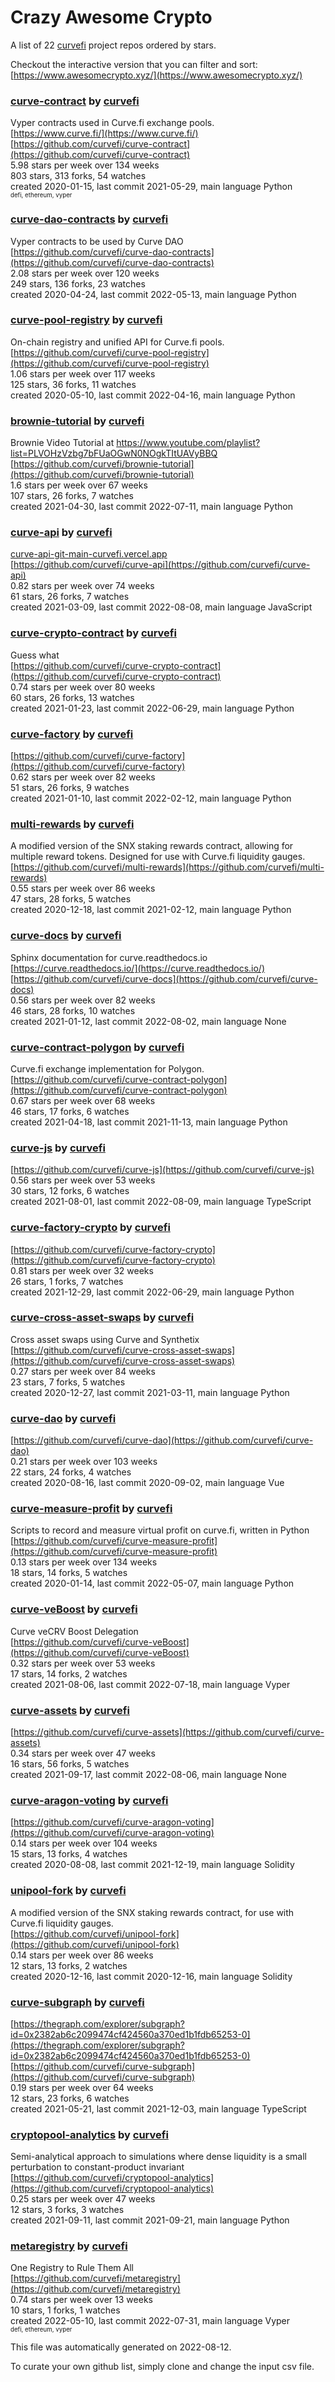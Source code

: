 # Crazy Awesome Crypto
A list of 22 [curvefi](https://github.com/curvefi) project repos ordered by stars.  

Checkout the interactive version that you can filter and sort: 
[https://www.awesomecrypto.xyz/](https://www.awesomecrypto.xyz/)  


### [curve-contract](https://github.com/curvefi/curve-contract) by [curvefi](https://github.com/curvefi)  
Vyper contracts used in Curve.fi exchange pools.  
[https://www.curve.fi/](https://www.curve.fi/)  
[https://github.com/curvefi/curve-contract](https://github.com/curvefi/curve-contract)  
5.98 stars per week over 134 weeks  
803 stars, 313 forks, 54 watches  
created 2020-01-15, last commit 2021-05-29, main language Python  
<sub><sup>defi, ethereum, vyper</sup></sub>


### [curve-dao-contracts](https://github.com/curvefi/curve-dao-contracts) by [curvefi](https://github.com/curvefi)  
Vyper contracts to be used by Curve DAO  
[https://github.com/curvefi/curve-dao-contracts](https://github.com/curvefi/curve-dao-contracts)  
2.08 stars per week over 120 weeks  
249 stars, 136 forks, 23 watches  
created 2020-04-24, last commit 2022-05-13, main language Python  


### [curve-pool-registry](https://github.com/curvefi/curve-pool-registry) by [curvefi](https://github.com/curvefi)  
On-chain registry and unified API for Curve.fi pools.  
[https://github.com/curvefi/curve-pool-registry](https://github.com/curvefi/curve-pool-registry)  
1.06 stars per week over 117 weeks  
125 stars, 36 forks, 11 watches  
created 2020-05-10, last commit 2022-04-16, main language Python  


### [brownie-tutorial](https://github.com/curvefi/brownie-tutorial) by [curvefi](https://github.com/curvefi)  
Brownie Video Tutorial at https://www.youtube.com/playlist?list=PLVOHzVzbg7bFUaOGwN0NOgkTItUAVyBBQ  
[https://github.com/curvefi/brownie-tutorial](https://github.com/curvefi/brownie-tutorial)  
1.6 stars per week over 67 weeks  
107 stars, 26 forks, 7 watches  
created 2021-04-30, last commit 2022-07-11, main language Python  


### [curve-api](https://github.com/curvefi/curve-api) by [curvefi](https://github.com/curvefi)  
  
[curve-api-git-main-curvefi.vercel.app](curve-api-git-main-curvefi.vercel.app)  
[https://github.com/curvefi/curve-api](https://github.com/curvefi/curve-api)  
0.82 stars per week over 74 weeks  
61 stars, 26 forks, 7 watches  
created 2021-03-09, last commit 2022-08-08, main language JavaScript  


### [curve-crypto-contract](https://github.com/curvefi/curve-crypto-contract) by [curvefi](https://github.com/curvefi)  
Guess what  
[https://github.com/curvefi/curve-crypto-contract](https://github.com/curvefi/curve-crypto-contract)  
0.74 stars per week over 80 weeks  
60 stars, 26 forks, 13 watches  
created 2021-01-23, last commit 2022-06-29, main language Python  


### [curve-factory](https://github.com/curvefi/curve-factory) by [curvefi](https://github.com/curvefi)  
  
[https://github.com/curvefi/curve-factory](https://github.com/curvefi/curve-factory)  
0.62 stars per week over 82 weeks  
51 stars, 26 forks, 9 watches  
created 2021-01-10, last commit 2022-02-12, main language Python  


### [multi-rewards](https://github.com/curvefi/multi-rewards) by [curvefi](https://github.com/curvefi)  
A modified version of the SNX staking rewards contract, allowing for multiple reward tokens. Designed for use with Curve.fi liquidity gauges.  
[https://github.com/curvefi/multi-rewards](https://github.com/curvefi/multi-rewards)  
0.55 stars per week over 86 weeks  
47 stars, 28 forks, 5 watches  
created 2020-12-18, last commit 2021-02-12, main language Python  


### [curve-docs](https://github.com/curvefi/curve-docs) by [curvefi](https://github.com/curvefi)  
Sphinx documentation for curve.readthedocs.io  
[https://curve.readthedocs.io/](https://curve.readthedocs.io/)  
[https://github.com/curvefi/curve-docs](https://github.com/curvefi/curve-docs)  
0.56 stars per week over 82 weeks  
46 stars, 28 forks, 10 watches  
created 2021-01-12, last commit 2022-08-02, main language None  


### [curve-contract-polygon](https://github.com/curvefi/curve-contract-polygon) by [curvefi](https://github.com/curvefi)  
Curve.fi exchange implementation for Polygon.  
[https://github.com/curvefi/curve-contract-polygon](https://github.com/curvefi/curve-contract-polygon)  
0.67 stars per week over 68 weeks  
46 stars, 17 forks, 6 watches  
created 2021-04-18, last commit 2021-11-13, main language Python  


### [curve-js](https://github.com/curvefi/curve-js) by [curvefi](https://github.com/curvefi)  
  
[https://github.com/curvefi/curve-js](https://github.com/curvefi/curve-js)  
0.56 stars per week over 53 weeks  
30 stars, 12 forks, 6 watches  
created 2021-08-01, last commit 2022-08-09, main language TypeScript  


### [curve-factory-crypto](https://github.com/curvefi/curve-factory-crypto) by [curvefi](https://github.com/curvefi)  
  
[https://github.com/curvefi/curve-factory-crypto](https://github.com/curvefi/curve-factory-crypto)  
0.81 stars per week over 32 weeks  
26 stars, 1 forks, 7 watches  
created 2021-12-29, last commit 2022-06-29, main language Python  


### [curve-cross-asset-swaps](https://github.com/curvefi/curve-cross-asset-swaps) by [curvefi](https://github.com/curvefi)  
Cross asset swaps using Curve and Synthetix  
[https://github.com/curvefi/curve-cross-asset-swaps](https://github.com/curvefi/curve-cross-asset-swaps)  
0.27 stars per week over 84 weeks  
23 stars, 7 forks, 5 watches  
created 2020-12-27, last commit 2021-03-11, main language Python  


### [curve-dao](https://github.com/curvefi/curve-dao) by [curvefi](https://github.com/curvefi)  
  
[https://github.com/curvefi/curve-dao](https://github.com/curvefi/curve-dao)  
0.21 stars per week over 103 weeks  
22 stars, 24 forks, 4 watches  
created 2020-08-16, last commit 2020-09-02, main language Vue  


### [curve-measure-profit](https://github.com/curvefi/curve-measure-profit) by [curvefi](https://github.com/curvefi)  
Scripts to record and measure virtual profit on curve.fi, written in Python  
[https://github.com/curvefi/curve-measure-profit](https://github.com/curvefi/curve-measure-profit)  
0.13 stars per week over 134 weeks  
18 stars, 14 forks, 5 watches  
created 2020-01-14, last commit 2022-05-07, main language Python  


### [curve-veBoost](https://github.com/curvefi/curve-veBoost) by [curvefi](https://github.com/curvefi)  
Curve veCRV Boost Delegation  
[https://github.com/curvefi/curve-veBoost](https://github.com/curvefi/curve-veBoost)  
0.32 stars per week over 53 weeks  
17 stars, 14 forks, 2 watches  
created 2021-08-06, last commit 2022-07-18, main language Vyper  


### [curve-assets](https://github.com/curvefi/curve-assets) by [curvefi](https://github.com/curvefi)  
  
[https://github.com/curvefi/curve-assets](https://github.com/curvefi/curve-assets)  
0.34 stars per week over 47 weeks  
16 stars, 56 forks, 5 watches  
created 2021-09-17, last commit 2022-08-06, main language None  


### [curve-aragon-voting](https://github.com/curvefi/curve-aragon-voting) by [curvefi](https://github.com/curvefi)  
  
[https://github.com/curvefi/curve-aragon-voting](https://github.com/curvefi/curve-aragon-voting)  
0.14 stars per week over 104 weeks  
15 stars, 13 forks, 4 watches  
created 2020-08-08, last commit 2021-12-19, main language Solidity  


### [unipool-fork](https://github.com/curvefi/unipool-fork) by [curvefi](https://github.com/curvefi)  
A modified version of the SNX staking rewards contract, for use with Curve.fi liquidity gauges.  
[https://github.com/curvefi/unipool-fork](https://github.com/curvefi/unipool-fork)  
0.14 stars per week over 86 weeks  
12 stars, 13 forks, 2 watches  
created 2020-12-16, last commit 2020-12-16, main language Solidity  


### [curve-subgraph](https://github.com/curvefi/curve-subgraph) by [curvefi](https://github.com/curvefi)  
  
[https://thegraph.com/explorer/subgraph?id=0x2382ab6c2099474cf424560a370ed1b1fdb65253-0](https://thegraph.com/explorer/subgraph?id=0x2382ab6c2099474cf424560a370ed1b1fdb65253-0)  
[https://github.com/curvefi/curve-subgraph](https://github.com/curvefi/curve-subgraph)  
0.19 stars per week over 64 weeks  
12 stars, 23 forks, 6 watches  
created 2021-05-21, last commit 2021-12-03, main language TypeScript  


### [cryptopool-analytics](https://github.com/curvefi/cryptopool-analytics) by [curvefi](https://github.com/curvefi)  
Semi-analytical  approach to simulations where dense liquidity is a small perturbation to constant-product invariant  
[https://github.com/curvefi/cryptopool-analytics](https://github.com/curvefi/cryptopool-analytics)  
0.25 stars per week over 47 weeks  
12 stars, 3 forks, 3 watches  
created 2021-09-11, last commit 2021-09-21, main language Python  


### [metaregistry](https://github.com/curvefi/metaregistry) by [curvefi](https://github.com/curvefi)  
One Registry to Rule Them All  
[https://github.com/curvefi/metaregistry](https://github.com/curvefi/metaregistry)  
0.74 stars per week over 13 weeks  
10 stars, 1 forks, 1 watches  
created 2022-05-10, last commit 2022-07-31, main language Vyper  
<sub><sup>defi, ethereum, vyper</sup></sub>


This file was automatically generated on 2022-08-12.  

To curate your own github list, simply clone and change the input csv file.  